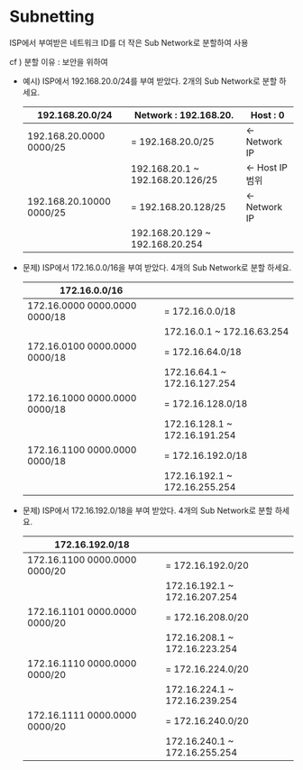 # Subnetting

ISP에서 부여받은 네트워크 ID를 더 작은 Sub Network로 분할하여 사용

cf ) 분할 이유 : 보안을 위하여

- 예시) ISP에서 192.168.20.0/24를 부여 받았다. 2개의 Sub Network로 분할 하세요.
  
  | 192.168.20.0/24          | Network : 192.168.20.            | Host : 0        |
  | ------------------------ | -------------------------------- | --------------- |
  | 192.168.20.0000 0000/25  | = 192.168.20.0/25                | <- Network IP   |
  |                          | 192.168.20.1 ~ 192.168.20.126/25 | <- Host IP 범위 |
  | 192.168.20.10000 0000/25 | = 192.168.20.128/25              | <- Network IP   |
  |                          | 192.168.20.129 ~ 192.168.20.254  |                 |


- 문제) ISP에서 172.16.0.0/16을 부여 받았다. 4개의 Sub Network로 분할 하세요.
  
  | 172.16.0.0/16                 |                               |
  | ----------------------------- | ----------------------------- |
  | 172.16.0000 0000.0000 0000/18 | = 172.16.0.0/18               |
  |                               | 172.16.0.1 ~ 172.16.63.254    |
  | 172.16.0100 0000.0000 0000/18 | = 172.16.64.0/18              |
  |                               | 172.16.64.1 ~ 172.16.127.254  |
  | 172.16.1000 0000.0000 0000/18 | = 172.16.128.0/18             |
  |                               | 172.16.128.1 ~ 172.16.191.254 |
  | 172.16.1100 0000.0000 0000/18 | = 172.16.192.0/18             |
  |                               | 172.16.192.1 ~ 172.16.255.254 |


- 문제)  ISP에서 172.16.192.0/18을 부여 받았다. 4개의 Sub Network로 분할 하세요.
  
  | 172.16.192.0/18               |                               |
  | ----------------------------- | ----------------------------- |
  | 172.16.1100 0000.0000 0000/20 | = 172.16.192.0/20             |
  |                               | 172.16.192.1 ~ 172.16.207.254 |
  | 172.16.1101 0000.0000 0000/20 | = 172.16.208.0/20             |
  |                               | 172.16.208.1 ~ 172.16.223.254 |
  | 172.16.1110 0000.0000 0000/20 | = 172.16.224.0/20             |
  |                               | 172.16.224.1 ~ 172.16.239.254 |
  | 172.16.1111 0000.0000 0000/20 | = 172.16.240.0/20             |
  |                               | 172.16.240.1 ~ 172.16.255.254 |
  